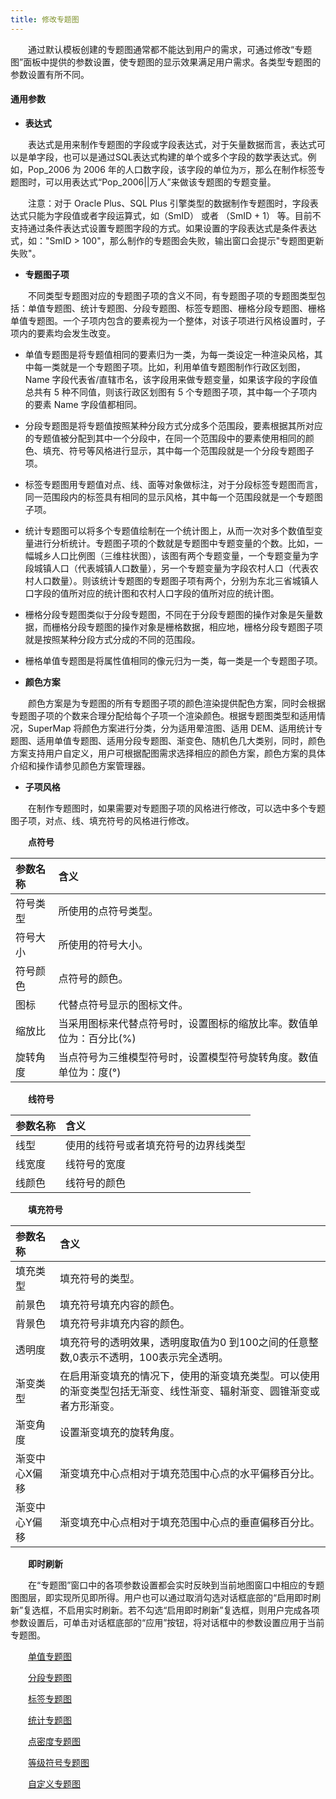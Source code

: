 ```yaml
---
title: 修改专题图
---
```


　　通过默认模板创建的专题图通常都不能达到用户的需求，可通过修改“专题图”面板中提供的参数设置，使专题图的显示效果满足用户需求。各类型专题图的参数设置有所不同。

#### 通用参数

- **表达式**

　　表达式是用来制作专题图的字段或字段表达式，对于矢量数据而言，表达式可以是单字段，也可以是通过SQL表达式构建的单个或多个字段的数学表达式。例如，Pop_2006 为 2006 年的人口数字段，该字段的单位为`万`，那么在制作标签专题图时，可以用表达式“Pop_2006||万人”来做该专题图的专题变量。

　　注意：对于 Oracle Plus、SQL Plus 引擎类型的数据制作专题图时，字段表达式只能为字段值或者字段运算式，如（SmID） 或者 （SmID + 1） 等。目前不支持通过条件表达式设置专题图字段的方式。如果设置的字段表达式是条件表达式，如："SmID > 100"，那么制作的专题图会失败，输出窗口会提示"专题图更新失败"。

- **专题图子项**

　　不同类型专题图对应的专题图子项的含义不同，有专题图子项的专题图类型包括：单值专题图、统计专题图、分段专题图、标签专题图、栅格分段专题图、栅格单值专题图。一个子项内包含的要素视为一个整体，对该子项进行风格设置时，子项内的要素均会发生改变。

  - 单值专题图是将专题值相同的要素归为一类，为每一类设定一种渲染风格，其中每一类就是一个专题图子项。比如，利用单值专题图制作行政区划图，Name 字段代表省/直辖市名，该字段用来做专题变量，如果该字段的字段值总共有 5 种不同值，则该行政区划图有 5 个专题图子项，其中每一个子项内的要素 Name 字段值都相同。
  - 分段专题图是将专题值按照某种分段方式分成多个范围段，要素根据其所对应的专题值被分配到其中一个分段中，在同一个范围段中的要素使用相同的颜色、填充、符号等风格进行显示，其中每一个范围段就是一个分段专题图子项。 
  - 标签专题图用专题值对点、线、面等对象做标注，对于分段标签专题图而言，同一范围段内的标签具有相同的显示风格，其中每一个范围段就是一个专题图子项。
  - 统计专题图可以将多个专题值绘制在一个统计图上，从而一次对多个数值型变量进行分析统计。专题图子项的个数就是专题图中专题变量的个数。比如，一幅城乡人口比例图（三维柱状图），该图有两个专题变量，一个专题变量为字段城镇人口（代表城镇人口数量），另一个专题变量为字段农村人口（代表农村人口数量）。则该统计专题图的专题图子项有两个，分别为东北三省城镇人口字段的值所对应的统计图和农村人口字段的值所对应的统计图。
  - 栅格分段专题图类似于分段专题图，不同在于分段专题图的操作对象是矢量数据，而栅格分段专题图的操作对象是栅格数据，相应地，栅格分段专题图子项就是按照某种分段方式分成的不同的范围段。 
  - 栅格单值专题图是将属性值相同的像元归为一类，每一类是一个专题图子项。

- **颜色方案**

　　颜色方案是为专题图的所有专题图子项的颜色渲染提供配色方案，同时会根据专题图子项的个数来合理分配给每个子项一个渲染颜色。根据专题图类型和适用情况，SuperMap 将颜色方案进行分类，分为适用晕渲图、适用 DEM、适用统计专题图、适用单值专题图、适用分段专题图、渐变色、随机色几大类别，同时，颜色方案支持用户自定义，用户可根据配图需求选择相应的颜色方案，颜色方案的具体介绍和操作请参见颜色方案管理器。

- **子项风格**

　　在制作专题图时，如果需要对专题图子项的风格进行修改，可以选中多个专题图子项，对点、线、填充符号的风格进行修改。

　　**点符号**

 参数名称         | 含义           
 :-------------- | :---------------
 符号类型 | 所使用的点符号类型。 
 符号大小 | 所使用的符号大小。 
 符号颜色 | 点符号的颜色。 
 图标 | 代替点符号显示的图标文件。 
 缩放比 | 当采用图标来代替点符号时，设置图标的缩放比率。数值单位为：百分比(%)
 旋转角度 | 当点符号为三维模型符号时，设置模型符号旋转角度。数值单位为：度(°)

　　**线符号**

 参数名称         | 含义           
 :-------------- | :---------------
 线型 | 使用的线符号或者填充符号的边界线类型 
 线宽度 | 线符号的宽度 
 线颜色 | 线符号的颜色 

　　**填充符号**

 参数名称         | 含义           
 :-------------- | :---------------
 填充类型 | 填充符号的类型。 
 前景色 | 填充符号填充内容的颜色。 
 背景色 | 填充符号非填充内容的颜色。 
 透明度 | 填充符号的透明效果，透明度取值为0 到100之间的任意整数,0表示不透明，100表示完全透明。 
 渐变类型 | 在启用渐变填充的情况下，使用的渐变填充类型。可以使用的渐变类型包括无渐变、线性渐变、辐射渐变、圆锥渐变或者方形渐变。 
 渐变角度 | 设置渐变填充的旋转角度。 
 渐变中心X偏移 | 渐变填充中心点相对于填充范围中心点的水平偏移百分比。 
 渐变中心Y偏移 | 渐变填充中心点相对于填充范围中心点的垂直偏移百分比。 


　　**即时刷新**

　　在“专题图”窗口中的各项参数设置都会实时反映到当前地图窗口中相应的专题图图层，即实现所见即所得。用户也可以通过取消勾选对话框底部的“启用即时刷新”复选框，不启用实时刷新。若不勾选“启用即时刷新”复选框，则用户完成各项参数设置后，可单击对话框底部的“应用”按钮，将对话框中的参数设置应用于当前专题图。


　　[单值专题图](/SuperMap-iDesktop-Cross/docs/Map/ThematicMap/UniqueValueProperties.html)

　　[分段专题图](/SuperMap-iDesktop-Cross/docs/Map/ThematicMap/RangesMapGroupDia.html)

　　[标签专题图](/SuperMap-iDesktop-Cross/docs/Map/ThematicMap/LabelProperties.html)

　　[统计专题图](/SuperMap-iDesktop-Cross/docs/Map/ThematicMap/GraphProperties.html)

　　[点密度专题图](/SuperMap-iDesktop-Cross/docs/Map/ThematicMap/DotDensityProperties.html)

　　[等级符号专题图](/SuperMap-iDesktop-Cross/docs/Map/ThematicMap/GraduatedSymbolProperties.html)

　　[自定义专题图](/SuperMap-iDesktop-Cross/docs/Map/ThematicMap/CustomizeProperties.html)

